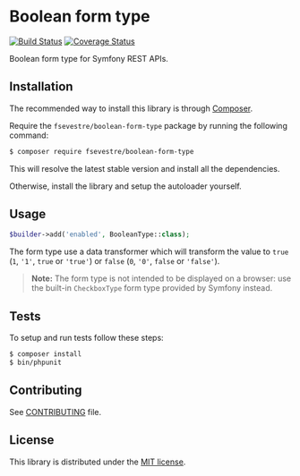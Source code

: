 Boolean form type
=================

[![Build Status](https://travis-ci.org/fsevestre/BooleanFormType.svg?branch=master)](https://travis-ci.org/fsevestre/BooleanFormType)
[![Coverage Status](https://coveralls.io/repos/github/fsevestre/BooleanFormType/badge.svg?branch=master)](https://coveralls.io/github/fsevestre/BooleanFormType?branch=master)


Boolean form type for Symfony REST APIs.


Installation
------------
The recommended way to install this library is through [Composer](http://getcomposer.org/).

Require the `fsevestre/boolean-form-type` package by running the following command:

```sh
$ composer require fsevestre/boolean-form-type
```

This will resolve the latest stable version and install all the dependencies.

Otherwise, install the library and setup the autoloader yourself.


Usage
-----

```php
$builder->add('enabled', BooleanType::class);
```

The form type use a data transformer which will transform the value to `true` (`1`, `'1'`, `true` or `'true'`)
or `false` (`0`, `'0'`, `false` or `'false'`).

> **Note:** The form type is not intended to be displayed on a browser: use the built-in `CheckboxType` form type
> provided by Symfony instead.


Tests
-----

To setup and run tests follow these steps:
```sh
$ composer install
$ bin/phpunit
```


Contributing
------------
See [CONTRIBUTING](CONTRIBUTING.md) file.


License
-------
This library is distributed under the [MIT license](LICENSE).
